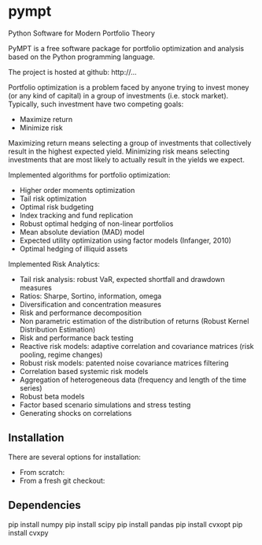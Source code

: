 # pympt
Python Software for Modern Portfolio Theory

PyMPT is a free software package for portfolio optimization and analysis based on the Python programming language.

The project is hosted at github: http://...

Portfolio optimization is a problem faced by anyone trying to invest money (or any kind of capital) in a group of investments (i.e. stock market). Typically, such investment have two competing goals:

- Maximize return
- Minimize risk

Maximizing return means selecting a group of investments that collectively result in the highest expected yield. Minimizing risk means selecting investments that are most likely to actually result in the yields we expect.

Implemented algorithms for portfolio optimization:

- Higher order moments optimization
- Tail risk optimization
- Optimal risk budgeting
- Index tracking and fund replication
- Robust optimal hedging of non-linear portfolios
- Mean absolute deviation (MAD) model
- Expected utility optimization using factor models (Infanger, 2010)
- Optimal hedging of illiquid assets

Implemented Risk Analytics:

- Tail risk analysis: robust VaR, expected shortfall and drawdown measures
- Ratios: Sharpe, Sortino, information, omega
- Diversification and concentration measures
- Risk and performance decomposition
- Non parametric estimation of the distribution of returns (Robust Kernel Distribution Estimation)
- Risk and performance back testing
- Reactive risk models: adaptive correlation and covariance matrices (risk pooling, regime changes)
- Robust risk models: patented noise covariance matrices filtering
- Correlation based systemic risk models
- Aggregation of heterogeneous data (frequency and length of the time series)
- Robust beta models
- Factor based scenario simulations and stress testing
- Generating shocks on correlations

## Installation

There are several options for installation:

  * From scratch:
  * From a fresh git checkout:

## Dependencies

pip install numpy
pip install scipy
pip install pandas
pip install cvxopt
pip install cvxpy
